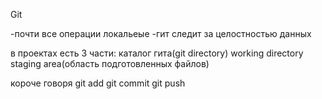 Git 


-почти все операции локальеые
-гит следит за целостностью данных

в проектах есть 3 части:
каталог гита(git directory)
working directory
staging area(область подготовленных файлов)

короче говоря 
git add
git commit
git push